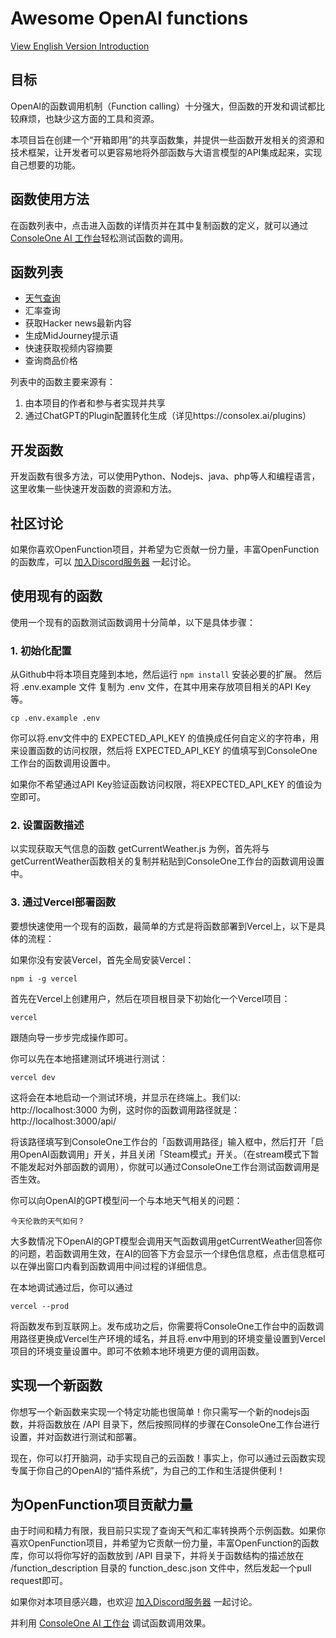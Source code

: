 # Awesome OpenAI functions

[View English Version Introduction](README.md)

## 目标

OpenAI的函数调用机制（Function calling）十分强大，但函数的开发和调试都比较麻烦，也缺少这方面的工具和资源。

本项目旨在创建一个“开箱即用”的共享函数集，并提供一些函数开发相关的资源和技术框架，让开发者可以更容易地将外部函数与大语言模型的API集成起来，实现自己想要的功能。

## 函数使用方法

在函数列表中，点击进入函数的详情页并在其中复制函数的定义，就可以通过 [ConsoleOne AI 工作台](https://console.evalsone.com/)轻松测试函数的调用。

## 函数列表

* [天气查询](info/get_current_weather.md)
* 汇率查询
* 获取Hacker news最新内容
* 生成MidJourney提示语
* 快速获取视频内容摘要
* 查询商品价格

列表中的函数主要来源有：
1. 由本项目的作者和参与者实现并共享
2. 通过ChatGPT的Plugin配置转化生成（详见https://consolex.ai/plugins）

## 开发函数
开发函数有很多方法，可以使用Python、Nodejs、java、php等人和编程语言，这里收集一些快速开发函数的资源和方法。

## 社区讨论
如果你喜欢OpenFunction项目，并希望为它贡献一份力量，丰富OpenFunction的函数库，可以 [加入Discord服务器](https://discord.gg/JRcM2x4Rf) 一起讨论。


## 使用现有的函数

使用一个现有的函数测试函数调用十分简单，以下是具体步骤：

### 1. 初始化配置
从Github中将本项目克隆到本地，然后运行 ```npm install``` 安装必要的扩展。
然后将 .env.example 文件 复制为 .env 文件，在其中用来存放项目相关的API Key等。
```
cp .env.example .env
```
你可以将.env文件中的 EXPECTED_API_KEY 的值换成任何自定义的字符串，用来设置函数的访问权限，然后将 EXPECTED_API_KEY 的值填写到ConsoleOne工作台的函数调用设置中。

如果你不希望通过API Key验证函数访问权限，将EXPECTED_API_KEY 的值设为空即可。

### 2. 设置函数描述
以实现获取天气信息的函数 getCurrentWeather.js 为例，首先将与getCurrentWeather函数相关的复制并粘贴到ConsoleOne工作台的函数调用设置中。

### 3. 通过Vercel部署函数
要想快速使用一个现有的函数，最简单的方式是将函数部署到Vercel上，以下是具体的流程：

如果你没有安装Vercel，首先全局安装Vercel：
```
npm i -g vercel
```

首先在Vercel上创建用户，然后在项目根目录下初始化一个Vercel项目：
```
vercel
```
跟随向导一步步完成操作即可。

你可以先在本地搭建测试环境进行测试：
```
vercel dev
```
这将会在本地启动一个测试环境，并显示在终端上。我们以: http://localhost:3000 为例，这时你的函数调用路径就是：http://localhost:3000/api/

将该路径填写到ConsoleOne工作台的「函数调用路径」输入框中，然后打开「启用OpenAI函数调用」开关，并且关闭「Steam模式」开关。（在stream模式下暂不能发起对外部函数的调用），你就可以通过ConsoleOne工作台测试函数调用是否生效。

你可以向OpenAI的GPT模型问一个与本地天气相关的问题：
```
今天伦敦的天气如何？
```

大多数情况下OpenAI的GPT模型会调用天气函数调用getCurrentWeather回答你的问题，若函数调用生效，在AI的回答下方会显示一个绿色信息框，点击信息框可以在弹出窗口内看到函数调用中间过程的详细信息。

在本地调试通过后，你可以通过
```
vercel --prod
```
将函数发布到互联网上。发布成功之后，你需要将ConsoleOne工作台中的函数调用路径更换成Vercel生产环境的域名，并且将.env中用到的环境变量设置到Vercel项目的环境变量设置中。即可不依赖本地环境更方便的调用函数。

## 实现一个新函数
你想写一个新函数来实现一个特定功能也很简单！你只需写一个新的nodejs函数，并将函数放在 /API 目录下，然后按照同样的步骤在ConsoleOne工作台进行设置，并对函数进行测试和部署。

现在，你可以打开脑洞，动手实现自己的云函数！事实上，你可以通过云函数实现专属于你自己的OpenAI的“插件系统”，为自己的工作和生活提供便利！

## 为OpenFunction项目贡献力量
由于时间和精力有限，我目前只实现了查询天气和汇率转换两个示例函数。如果你喜欢OpenFunction项目，并希望为它贡献一份力量，丰富OpenFunction的函数库，你可以将你写好的函数放到 /API 目录下，并将关于函数结构的描述放在 /function_description 目录的 function_desc.json 文件中，然后发起一个pull request即可。

如果你对本项目感兴趣，也欢迎 [加入Discord服务器](https://discord.gg/JRcM2x4Rf) 一起讨论。

并利用 [ConsoleOne AI 工作台](https://console.evalsone.com/) 调试函数调用效果。